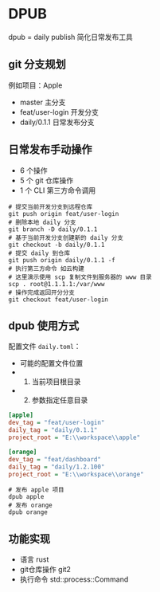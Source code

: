 # DPUB

dpub = daily publish 简化日常发布工具

## git 分支规划

例如项目：Apple

* master 主分支
* feat/user-login 开发分支
* daily/0.1.1  日常发布分支

## 日常发布手动操作

* 6 个操作
* 5 个 git 仓库操作
* 1 个 CLI 第三方命令调用

```shell
# 提交当前开发分支到远程仓库
git push origin feat/user-login
# 删除本地 daily 分支
git branch -D daily/0.1.1
# 基于当前开发分支创建新的 daily 分支
git checkout -b daily/0.1.1
# 提交 daily 到仓库
git push origin daily/0.1.1 -f
# 执行第三方命令 如云构建
# 这里演示使用 scp 复制文件到服务器的 www 目录
scp . root@1.1.1.1:/var/www
# 操作完成返回开分分支
git checkout feat/user-login
```

## dpub 使用方式

配置文件 `daily.toml`：

* 可能的配置文件位置
* 1. 当前项目根目录
* 2. 参数指定任意目录

```ini
[apple]
dev_tag = "feat/user-login"
daily_tag = "daily/0.1.1"
project_root = "E:\\workspace\\apple"

[orange]
dev_tag = "feat/dashboard"
daily_tag = "daily/1.2.100"
project_root = "E:\\workspace\\orange"
```

```shell
# 发布 apple 项目
dpub apple
# 发布 orange
dpub orange
```

## 功能实现

* 语言 rust
* git仓库操作 git2
* 执行命令 std::process::Command